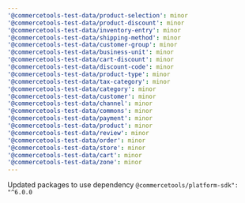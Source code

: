 ```yaml
---
'@commercetools-test-data/product-selection': minor
'@commercetools-test-data/product-discount': minor
'@commercetools-test-data/inventory-entry': minor
'@commercetools-test-data/shipping-method': minor
'@commercetools-test-data/customer-group': minor
'@commercetools-test-data/business-unit': minor
'@commercetools-test-data/cart-discount': minor
'@commercetools-test-data/discount-code': minor
'@commercetools-test-data/product-type': minor
'@commercetools-test-data/tax-category': minor
'@commercetools-test-data/category': minor
'@commercetools-test-data/customer': minor
'@commercetools-test-data/channel': minor
'@commercetools-test-data/commons': minor
'@commercetools-test-data/payment': minor
'@commercetools-test-data/product': minor
'@commercetools-test-data/review': minor
'@commercetools-test-data/order': minor
'@commercetools-test-data/store': minor
'@commercetools-test-data/cart': minor
'@commercetools-test-data/zone': minor
---
```


Updated packages to use dependency `@commercetools/platform-sdk": "^6.0.0`
